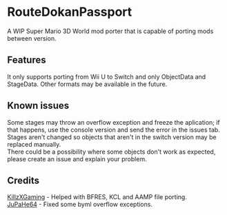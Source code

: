 # RouteDokanPassport
A WIP Super Mario 3D World mod porter that is capable of porting mods between version.
## Features
It only supports porting from Wii U to Switch and only ObjectData and StageData. Other formats may be available in the future.
## Known issues
Some stages may throw an overflow exception and freeze the aplication; if that happens, use the console version and send the error in the issues tab.<br>
Stages aren't changed so objects that aren't in the switch version may be replaced manually.<br>
There could be a possibility where some objects don't work as expected, please create an issue and explain your problem.
## Credits
[KillzXGaming](https://github.com/KillzXGaming) - Helped with BFRES, KCL and AAMP file porting.<br>
[JuPaHe64](https://github.com/jupahe64) - Fixed some byml overflow exceptions.
